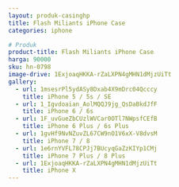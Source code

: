 ```yaml
---
layout: produk-casinghp
title: Flash Miliants iPhone Case
categories: iphone

# Produk
product-title: Flash Miliants iPhone Case
harga: 90000
sku: hn-0798
image-drive: 1ExjoaqHKKA-rZaLXPN4gMHN1dMjzUiTt
gallery:
  - url: 1msesrPl5ydASy8Dxab4X9mDrc04Qcccy
    title: iPhone 5 / 5s / SE
  - url: 1_Igvdoaian_AolMQQJ9jg_QsDaBkdJfF
    title: iPhone 6 / 6s
  - url: 1F_uvGueZbCUzlWVCar0OTl7NWpsfCEfB
    title: iPhone 6 Plus / 6s Plus
  - url: 1gvHf9NvNZuvZL67CW9nO1V6xX-V8dvsM
    title: iPhone 7 / 8
  - url: 1e6rnYVFL78CPJj7BUcyqGaZzKIYp1CMj
    title: iPhone 7 Plus / 8 Plus
  - url: 1ExjoaqHKKA-rZaLXPN4gMHN1dMjzUiTt
    title: iPhone X
---
```

